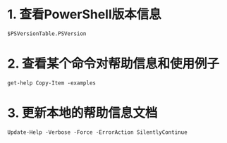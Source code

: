 # 1. 查看PowerShell版本信息

```
$PSVersionTable.PSVersion
```

# 2. 查看某个命令对帮助信息和使用例子

```
get-help Copy-Item -examples
```

# 3. 更新本地的帮助信息文档

```
Update-Help -Verbose -Force -ErrorAction SilentlyContinue
```

